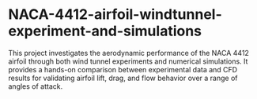 # NACA-4412-airfoil-windtunnel-experiment-and-simulations
This project investigates the aerodynamic performance of the NACA 4412 airfoil through both wind tunnel experiments and numerical simulations. It provides a hands-on comparison between experimental data and CFD results for validating airfoil lift, drag, and flow behavior over a range of angles of attack.
